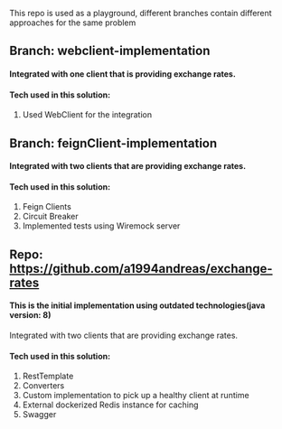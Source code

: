 
This repo is used as a playground, different branches contain different approaches for the same problem 

## Branch: webclient-implementation

#### Integrated with one client that is providing exchange rates.

#### Tech used in this solution:
1. Used WebClient for the integration

## Branch: feignClient-implementation

#### Integrated with two clients that are providing exchange rates.

#### Tech used in this solution:

1. Feign Clients
2. Circuit Breaker
3. Implemented tests using Wiremock server 

## Repo: https://github.com/a1994andreas/exchange-rates

#### This is the initial implementation using outdated technologies(java version: 8)
Integrated with two clients that are providing exchange rates.


#### Tech used in this solution:
1. RestTemplate
2. Converters
3. Custom implementation to pick up a healthy client at runtime 
4. External dockerized Redis instance for caching
5. Swagger
